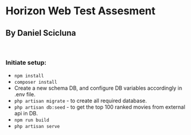 # Horizon Web Test Assesment
## By Daniel Scicluna
<br/>

### Initiate setup:
- `npm install`
- `composer install`
- Create a new schema DB, and configure DB variables accordingly in .env file.
- `php artisan migrate` - to create all required database.
- `php artisan db:seed` - to get the top 100 ranked movies from external api in DB.
- `npm run build`
- `php artisan serve`